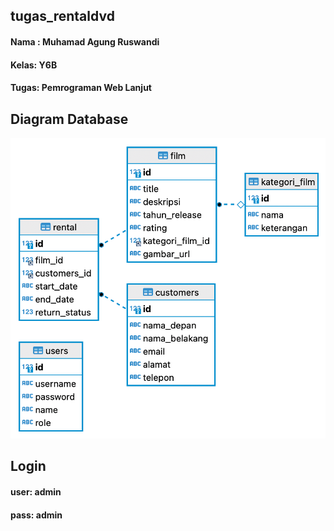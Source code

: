## tugas_rentaldvd

#### Nama : Muhamad Agung Ruswandi
#### Kelas: Y6B
#### Tugas: Pemrograman Web Lanjut

## Diagram Database
![Alt text](./info/Diagram.png?raw=true "Diagram")


## Login
#### user: admin
#### pass: admin